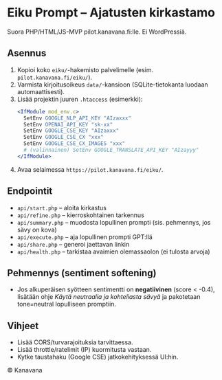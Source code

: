 # Eiku Prompt – Ajatusten kirkastamo

Suora PHP/HTML/JS-MVP pilot.kanavana.fi:lle. Ei WordPressiä.

## Asennus
1. Kopioi koko `eiku/`-hakemisto palvelimelle (esim. `pilot.kanavana.fi/eiku/`).
2. Varmista kirjoitusoikeus `data/`-kansioon (SQLite-tietokanta luodaan automaattisesti).
3. Lisää projektin juuren `.htaccess` (esimerkki): 
   ```apache
   <IfModule mod_env.c>
     SetEnv GOOGLE_NLP_API_KEY "AIzaxxx"
     SetEnv OPENAI_API_KEY "sk-xx"
     SetEnv GOOGLE_CSE_KEY "AIzaxxx"
     SetEnv GOOGLE_CSE_CX "xxx"
     SetEnv GOOGLE_CSE_CX_IMAGES "xxx"
     # (valinnainen) SetEnv GOOGLE_TRANSLATE_API_KEY "AIzayyy"
   </IfModule>
   ```
4. Avaa selaimessa `https://pilot.kanavana.fi/eiku/`.

## Endpointit
- `api/start.php` – aloita kirkastus
- `api/refine.php` – kierroskohtainen tarkennus
- `api/summary.php` – muodosta lopullinen prompti (sis. pehmennys, jos sävy on kova)
- `api/execute.php` – aja lopullinen prompti GPT:llä
- `api/share.php` – generoi jaettavan linkin
- `api/health.php` – tarkistaa avaimien olemassaolon (ei tulosta arvoja)

## Pehmennys (sentiment softening)
- Jos alkuperäisen syötteen sentimentti on **negatiivinen** (score < -0.4), lisätään ohje *Käytä neutraalia ja kohteliasta sävyä* ja pakotetaan tone=neutral lopulliseen promptiin.

## Vihjeet
- Lisää CORS/turvarajoituksia tarvittaessa.
- Lisää throttle/ratelimit (IP) kuormitusta vastaan.
- Kytke taustahaku (Google CSE) jatkokehityksessä UI:hin.

© Kanavana
